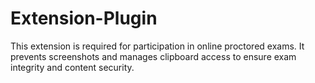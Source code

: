 # Extension-Plugin

This extension is required for participation in online proctored exams. It prevents screenshots and manages clipboard access to ensure exam integrity and content security.
